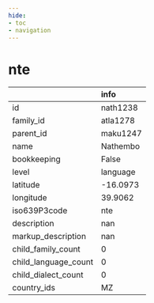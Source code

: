 ```yaml
---
hide:
- toc
- navigation
---
```

# nte
|                      | info     |
|:---------------------|:---------|
| id                   | nath1238 |
| family_id            | atla1278 |
| parent_id            | maku1247 |
| name                 | Nathembo |
| bookkeeping          | False    |
| level                | language |
| latitude             | -16.0973 |
| longitude            | 39.9062  |
| iso639P3code         | nte      |
| description          | nan      |
| markup_description   | nan      |
| child_family_count   | 0        |
| child_language_count | 0        |
| child_dialect_count  | 0        |
| country_ids          | MZ       |